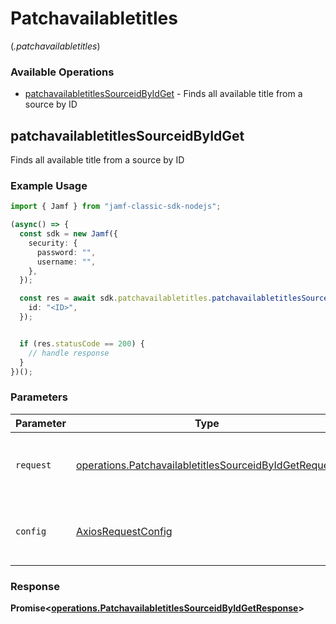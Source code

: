 # Patchavailabletitles
(*.patchavailabletitles*)

### Available Operations

* [patchavailabletitlesSourceidByIdGet](#patchavailabletitlessourceidbyidget) - Finds all available title from a source by ID

## patchavailabletitlesSourceidByIdGet

Finds all available title from a source by ID

### Example Usage

```typescript
import { Jamf } from "jamf-classic-sdk-nodejs";

(async() => {
  const sdk = new Jamf({
    security: {
      password: "",
      username: "",
    },
  });

  const res = await sdk.patchavailabletitles.patchavailabletitlesSourceidByIdGet({
    id: "<ID>",
  });


  if (res.statusCode == 200) {
    // handle response
  }
})();
```

### Parameters

| Parameter                                                                                                                      | Type                                                                                                                           | Required                                                                                                                       | Description                                                                                                                    |
| ------------------------------------------------------------------------------------------------------------------------------ | ------------------------------------------------------------------------------------------------------------------------------ | ------------------------------------------------------------------------------------------------------------------------------ | ------------------------------------------------------------------------------------------------------------------------------ |
| `request`                                                                                                                      | [operations.PatchavailabletitlesSourceidByIdGetRequest](../../models/operations/patchavailabletitlessourceidbyidgetrequest.md) | :heavy_check_mark:                                                                                                             | The request object to use for the request.                                                                                     |
| `config`                                                                                                                       | [AxiosRequestConfig](https://axios-http.com/docs/req_config)                                                                   | :heavy_minus_sign:                                                                                                             | Available config options for making requests.                                                                                  |


### Response

**Promise<[operations.PatchavailabletitlesSourceidByIdGetResponse](../../models/operations/patchavailabletitlessourceidbyidgetresponse.md)>**

